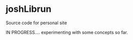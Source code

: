 # joshLibrun
Source code for personal site

IN PROGRESS.... experimenting with some concepts so far.
